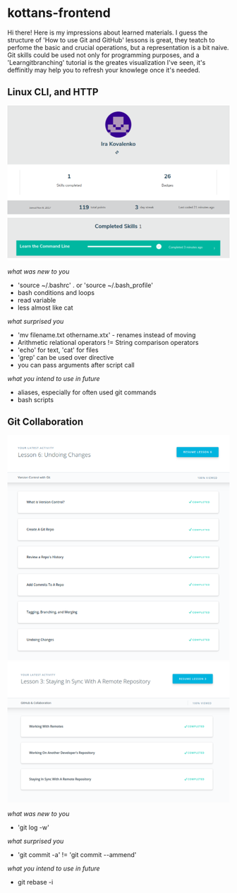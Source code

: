 # kottans-frontend
Hi there! Here is my impressions about learned materials. I guess the structure of 'How to use Git and GitHub' lessons is great, they teatch to perfome the basic and crucial operations, but a representation is a bit naive. Git skills could be used not only for programming purposes, and a 'Learngitbranching' tutorial is the greates visualization I've seen, it's deffinitly may help you to refresh your knowlege once it's needed.

## Linux CLI, and HTTP

![completed](task_linux_cli/completed.png)

*what was new to you*
- 'source ~/.bashrc' . or 'source ~/.bash_profile'
- bash conditions and loops
- read variable
- less almost like cat

*what surprised you*
- 'mv filename.txt othername.xtx' - renames instead of moving
- Arithmetic relational operators != String comparison operators
- 'echo' for text, 'cat' for files
- 'grep' can be used over directive
- you can pass arguments after script call

*what you intend to use in future*
- aliases, especially for often used git commands
- bash scripts

## Git Collaboration

![lesson1](task_git_collaboration/lesson1.png)
![lesson2](task_git_collaboration/lesson2.png)

*what was new to you*
- 'git log -w'

*what surprised you*
- 'git commit -a' != 'git commit --ammend'

*what you intend to use in future*
- git rebase -i